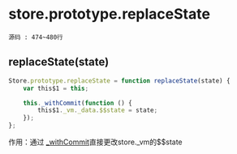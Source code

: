 # store.prototype.replaceState
`源码 : 474~480行`
## replaceState(state)
```js
Store.prototype.replaceState = function replaceState(state) {
    var this$1 = this;

    this._withCommit(function () {
        this$1._vm._data.$$state = state;
    });
};
```

作用：通过 [_withCommit](./store.prototype._withCommit.md)直接更改store._vm的$$state

